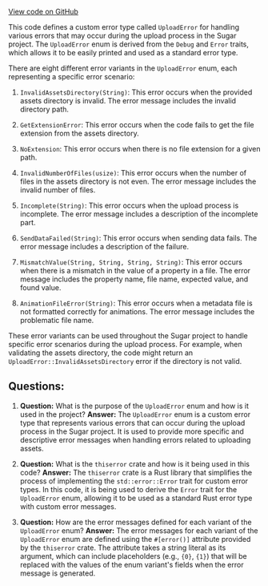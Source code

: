 [View code on GitHub](https://github.com/metaplex-foundation/sugar/src/upload/errors.rs)

This code defines a custom error type called `UploadError` for handling various errors that may occur during the upload process in the Sugar project. The `UploadError` enum is derived from the `Debug` and `Error` traits, which allows it to be easily printed and used as a standard error type.

There are eight different error variants in the `UploadError` enum, each representing a specific error scenario:

1. `InvalidAssetsDirectory(String)`: This error occurs when the provided assets directory is invalid. The error message includes the invalid directory path.
   
2. `GetExtensionError`: This error occurs when the code fails to get the file extension from the assets directory.

3. `NoExtension`: This error occurs when there is no file extension for a given path.

4. `InvalidNumberOfFiles(usize)`: This error occurs when the number of files in the assets directory is not even. The error message includes the invalid number of files.

5. `Incomplete(String)`: This error occurs when the upload process is incomplete. The error message includes a description of the incomplete part.

6. `SendDataFailed(String)`: This error occurs when sending data fails. The error message includes a description of the failure.

7. `MismatchValue(String, String, String, String)`: This error occurs when there is a mismatch in the value of a property in a file. The error message includes the property name, file name, expected value, and found value.

8. `AnimationFileError(String)`: This error occurs when a metadata file is not formatted correctly for animations. The error message includes the problematic file name.

These error variants can be used throughout the Sugar project to handle specific error scenarios during the upload process. For example, when validating the assets directory, the code might return an `UploadError::InvalidAssetsDirectory` error if the directory is not valid.
## Questions: 
 1. **Question:** What is the purpose of the `UploadError` enum and how is it used in the project?
   **Answer:** The `UploadError` enum is a custom error type that represents various errors that can occur during the upload process in the Sugar project. It is used to provide more specific and descriptive error messages when handling errors related to uploading assets.

2. **Question:** What is the `thiserror` crate and how is it being used in this code?
   **Answer:** The `thiserror` crate is a Rust library that simplifies the process of implementing the `std::error::Error` trait for custom error types. In this code, it is being used to derive the `Error` trait for the `UploadError` enum, allowing it to be used as a standard Rust error type with custom error messages.

3. **Question:** How are the error messages defined for each variant of the `UploadError` enum?
   **Answer:** The error messages for each variant of the `UploadError` enum are defined using the `#[error()]` attribute provided by the `thiserror` crate. The attribute takes a string literal as its argument, which can include placeholders (e.g., `{0}`, `{1}`) that will be replaced with the values of the enum variant's fields when the error message is generated.